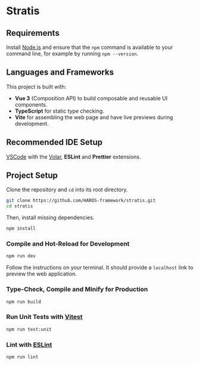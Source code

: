 # Stratis

## Requirements

Install [Node.js](https://nodejs.org/en) and ensure that the `npm` command is available to your command line, for example by running `npm --version`.

## Languages and Frameworks

This project is built with:

- **Vue 3** (Composition API) to build composable and reusable UI components.
- **TypeScript** for static type checking.
- **Vite** for assembling the web page and have live previews during development.

## Recommended IDE Setup

[VSCode](https://code.visualstudio.com/) with the [Volar](https://marketplace.visualstudio.com/items?itemName=Vue.volar), **ESLint** and **Prettier** extensions.

## Project Setup

Clone the repository and `cd` into its root directory.

```sh
git clone https://github.com/HAROS-framework/stratis.git
cd stratis
```

Then, install missing dependencies.

```sh
npm install
```

### Compile and Hot-Reload for Development

```sh
npm run dev
```

Follow the instructions on your terminal. It should provide a `localhost` link to preview the web application.

### Type-Check, Compile and Minify for Production

```sh
npm run build
```

### Run Unit Tests with [Vitest](https://vitest.dev/)

```sh
npm run test:unit
```

### Lint with [ESLint](https://eslint.org/)

```sh
npm run lint
```
